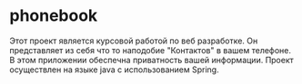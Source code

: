 # phonebook

Этот проект является курсовой работой по веб разработке. Он представляет из себя что то наподобие "Контактов" в вашем телефоне.
В этом приложении обеспечна приватность вашей информации. Проект осуществлен на языке java с использованием Spring.
